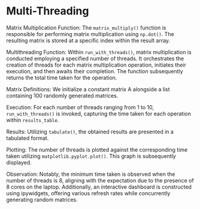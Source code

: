# Multi-Threading

Matrix Multiplication Function: The `matrix_multiply()` function is responsible for performing matrix multiplication using `np.dot()`. The resulting matrix is stored at a specific index within the result array.

Multithreading Function: Within `run_with_threads()`, matrix multiplication is conducted employing a specified number of threads. It orchestrates the creation of threads for each matrix multiplication operation, initiates their execution, and then awaits their completion. The function subsequently returns the total time taken for the operation.

Matrix Definitions: We initialize a constant matrix A alongside a list containing 100 randomly generated matrices.

Execution: For each number of threads ranging from 1 to 10, `run_with_threads()` is invoked, capturing the time taken for each operation within `results_table`.

Results: Utilizing `tabulate()`, the obtained results are presented in a tabulated format.

Plotting: The number of threads is plotted against the corresponding time taken utilizing `matplotlib.pyplot.plot()`. This graph is subsequently displayed.

Observation: Notably, the minimum time taken is observed when the number of threads is 8, aligning with the expectation due to the presence of 8 cores on the laptop. Additionally, an interactive dashboard is constructed using ipywidgets, offering various refresh rates while concurrently generating random matrices.
